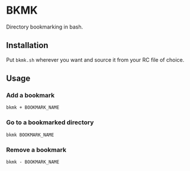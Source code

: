 # BKMK
Directory bookmarking in bash.

## Installation
Put `bkmk.sh` wherever you want and source it from your RC file of choice.

## Usage
### Add a bookmark
`bkmk + BOOKMARK_NAME`

### Go to a bookmarked directory
`bkmk BOOKMARK_NAME`

### Remove a bookmark
`bkmk - BOOKMARK_NAME`

